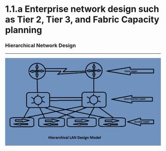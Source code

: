 # 1.1.a Enterprise network design such as Tier 2, Tier 3, and Fabric Capacity planning

### Hierarchical Network Design
--------------------------------

![Hierarchical LAN Design Model](Hierarchical_LAN_Design_Model.png)
